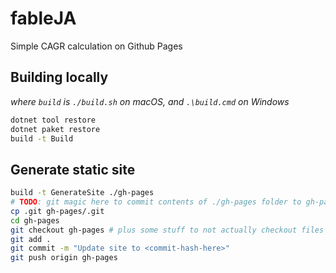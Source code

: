 # fableJA

Simple CAGR calculation on Github Pages

## Building locally

*where `build` is `./build.sh` on macOS, and `.\build.cmd` on Windows*

```bash
dotnet tool restore
dotnet paket restore
build -t Build
```

## Generate static site

```bash
build -t GenerateSite ./gh-pages
# TODO: git magic here to commit contents of ./gh-pages folder to gh-pages branch
cp .git gh-pages/.git
cd gh-pages
git checkout gh-pages # plus some stuff to not actually checkout files
git add .
git commit -m "Update site to <commit-hash-here>"
git push origin gh-pages
```
